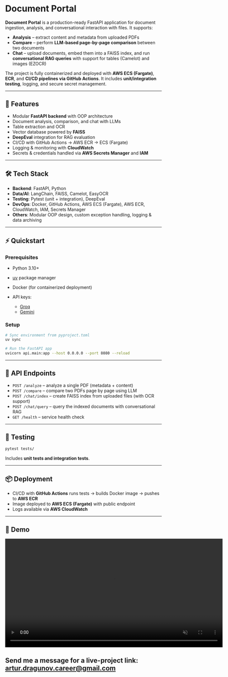 # Document Portal

**Document Portal** is a production-ready FastAPI application for document ingestion, analysis, and conversational interaction with files. It supports:

* **Analysis** – extract content and metadata from uploaded PDFs
* **Compare** – perform **LLM-based page-by-page comparison** between two documents
* **Chat** – upload documents, embed them into a FAISS index, and run **conversational RAG queries** with support for tables (Camelot) and images (EZOCR)

The project is fully containerized and deployed with **AWS ECS (Fargate)**, **ECR**, and **CI/CD pipelines via GitHub Actions**. It includes **unit/integration testing**, logging, and secure secret management.

---

## 🚀 Features

* Modular **FastAPI backend** with OOP architecture
* Document analysis, comparison, and chat with LLMs
* Table extraction and OCR
* Vector database powered by **FAISS**
* **DeepEval** integration for RAG evaluation
* CI/CD with GitHub Actions → AWS ECR → ECS (Fargate)
* Logging & monitoring with **CloudWatch**
* Secrets & credentials handled via **AWS Secrets Manager** and **IAM**

---

## 🛠️ Tech Stack

* **Backend**: FastAPI, Python
* **Data/AI**: LangChain, FAISS, Camelot, EasyOCR
* **Testing**: Pytest (unit + integration), DeepEval
* **DevOps**: Docker, GitHub Actions, AWS ECS (Fargate), AWS ECR, CloudWatch, IAM, Secrets Manager
* **Others**: Modular OOP design, custom exception handling, logging & data archiving

---

## ⚡ Quickstart

### Prerequisites

* Python 3.10+
* [uv](https://github.com/astral-sh/uv) package manager
* Docker (for containerized deployment)
* API keys:

  * [Groq](https://console.groq.com/keys)
  * [Gemini](https://ai.google.dev/gemini-api/docs/models)
  
### Setup

```bash
# Sync environment from pyproject.toml
uv sync

# Run the FastAPI app
uvicorn api.main:app --host 0.0.0.0 --port 8080 --reload
```

---

## 📡 API Endpoints

* `POST /analyze` – analyze a single PDF (metadata + content)
* `POST /compare` – compare two PDFs page by page using LLM
* `POST /chat/index` – create FAISS index from uploaded files (with OCR support)
* `POST /chat/query` – query the indexed documents with conversational RAG
* `GET /health` – service health check

---

## 🧪 Testing

```bash
pytest tests/
```

Includes **unit tests and integration tests**.

---

## 📦 Deployment

* CI/CD with **GitHub Actions** runs tests → builds Docker image → pushes to **AWS ECR**
* Image deployed to **AWS ECS (Fargate)** with public endpoint
* Logs available via **AWS CloudWatch**

---

## 📖 Demo

<video src="document-portal-demo.mp4" width="700" autoplay loop muted controls></video>

Send me a message for a live-project link: artur.dragunov.career@gmail.com
---